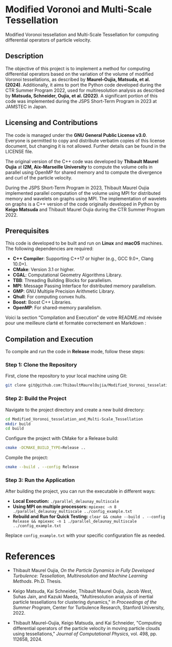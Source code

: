 # Modified Voronoi and Multi-Scale Tessellation

Modified Voronoi tessellation and Multi-Scale Tessellation for computing differential operators of particle velocity.



## Description

The objective of this project is to implement a method for computing differential operators based on the variation of the volume of modified Voronoi tessellations, as described by **Maurel–Oujia, Matsuda, et al. (2024)**. Additionally, it aims to port the Python code developed during the CTR Summer Program 2022, used for multiresolution analysis as described by **Matsuda, Schneider, Oujia, et al. (2022)**. A significant portion of this code was implemented during the JSPS Short-Term Program in 2023 at JAMSTEC in Japan.


## Licensing and Contributions

The code is managed under the **GNU General Public License v3.0**. Everyone is permitted to copy and distribute verbatim copies of this license document, but changing it is not allowed. Further details can be found in the LICENSE file.

The original version of the C++ code was developed by **Thibault Maurel Oujia** at **I2M, Aix-Marseille University** to compute the volume cells in parallel using OpenMP for shared memory and to compute the divergence and curl of the particle velocity.

During the JSPS Short-Term Program in 2023, Thibault Maurel Oujia implemented parallel computation of the volume using MPI for distributed memory and wavelets on graphs using MPI. The implementation of wavelets on graphs is a C++ version of the code originally developed in Python by **Keigo Matsuda** and Thibault Maurel Oujia during the CTR Summer Program 2022.


## Prerequisites

This code is developed to be built and run on **Linux** and **macOS** machines. The following dependencies are required:

- **C++ Compiler**: Supporting C++17 or higher (e.g., GCC 9.0+, Clang 10.0+).
- **CMake**: Version 3.1 or higher.
- **CGAL**: Computational Geometry Algorithms Library.
- **TBB**: Threading Building Blocks for parallelism.
- **MPI**: Message Passing Interface for distributed memory parallelism.
- **GMP**: GNU Multiple Precision Arithmetic Library.
- **Qhull**: For computing convex hulls.
- **Boost**: Boost C++ Libraries.
- **OpenMP**: For shared-memory parallelism.



Voici la section “Compilation and Execution” de votre README.md révisée pour une meilleure clarté et formatée correctement en Markdown :

## Compilation and Execution

To compile and run the code in **Release** mode, follow these steps:

### Step 1: Clone the Repository

First, clone the repository to your local machine using Git:

```bash
git clone git@github.com:ThibaultMaurelOujia/Modified_Voronoi_tesselation_and_Multi-Scale_Tessellation.git
```

### Step 2: Build the Project

Navigate to the project directory and create a new build directory:

```bash
cd Modified_Voronoi_tesselation_and_Multi-Scale_Tessellation
mkdir build
cd build
```

Configure the project with CMake for a Release build:

```bash
cmake -DCMAKE_BUILD_TYPE=Release ..
```

Compile the project:

```bash
cmake --build . --config Release
```

### Step 3: Run the Application

After building the project, you can run the executable in different ways:

- **Local Execution:** `./parallel_delaunay_multiscale`
- **Using MPI on multiple processors:** `mpiexec -n 8 ./parallel_delaunay_multiscale ../config_example.txt`
- **Rebuild and Run for Quick Testing:** `clear && cmake --build . --config Release && mpiexec -n 1 ./parallel_delaunay_multiscale ../config_example.txt`

Replace `config_example.txt` with your specific configuration file as needed.











# References

- Thibault Maurel Oujia, *On the Particle Dynamics in Fully Developed Turbulence: Tessellation, Multiresolution and Machine Learning Methods*. Ph.D. Thesis.

- Keigo Matsuda, Kai Schneider, Thibault Maurel Oujia, Jacob West, Suhas Jain, and Kazuki Maeda, "Multiresolution analysis of inertial particle tessellations for clustering dynamics," in *Proceedings of the Summer Program*, Center for Turbulence Research, Stanford University, 2022.

- Thibault Maurel–Oujia, Keigo Matsuda, and Kai Schneider, "Computing differential operators of the particle velocity in moving particle clouds using tessellations," *Journal of Computational Physics*, vol. 498, pp. 112658, 2024.














